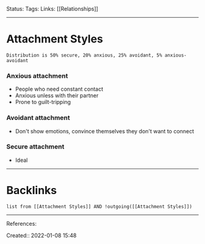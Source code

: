 Status: 
Tags: 
Links: [[Relationships]]
___
# Attachment Styles
`Distribution is 50% secure, 20% anxious, 25% avoidant, 5% anxious-avoidant`

### Anxious attachment
- People who need constant contact
- Anxious unless with their partner
- Prone to guilt-tripping

### Avoidant attachment
- Don't show emotions, convince themselves they don't want to connect

### Secure attachment
- Ideal
___
# Backlinks
```dataview
list from [[Attachment Styles]] AND !outgoing([[Attachment Styles]])
```
___
References:

Created:: 2022-01-08 15:48
